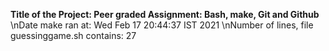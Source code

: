 **Title of the Project: Peer graded Assignment: Bash, make, Git and Github**
\nDate make ran at:
Wed Feb 17 20:44:37 IST 2021
\nNumber of lines, file guessinggame.sh contains:
27
